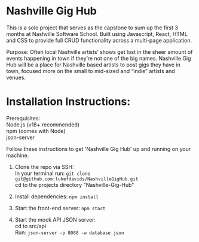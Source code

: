 # Nashville Gig Hub

This is a solo project that serves as the capstone to sum up the first 3 months at Nashville Software School. Built using Javascript, React, HTML and CSS to provide full CRUD functionality across a multi-page application.

Purpose:
Often local Nashville artists’ shows get lost in the sheer amount of events happening in town if they’re not one of the big names. Nashville Gig Hub will be a place for Nashville based artists to post gigs they have in town, focused more on the small to mid-sized and “indie” artists and venues.

# Installation Instructions:

Prerequisites:  
Node.js (v18+ recommended)  
npm (comes with Node)  
json-server

Follow these instructions to get 'Nashville Gig Hub' up and running on your machine.

1. Clone the repo via SSH:  
   In your terminal run: `git clone git@github.com:lukefdavids/NashvilleGigHub.git`  
   cd to the projects directory "Nashville-Gig-Hub"

2. Install dependencies:
   `npm install`

3. Start the front-end server:
   `npm start`

4. Start the mock API JSON server:  
   cd to src/api  
   Run: `json-server -p 8088 -w database.json`
